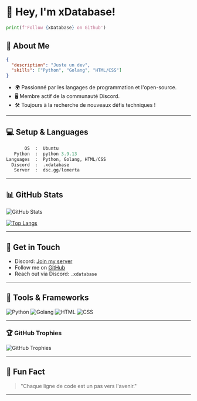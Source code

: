# 👋 Hey, I'm xDatabase!

```python
print(f'Follow {xDatabase} on Github')
```

## 🚀 About Me

```json
{
  "description": "Juste un dev",
  "skills": ["Python", "Golang", "HTML/CSS"]
}
```

- 🌍 Passionné par les langages de programmation et l'open-source.
- 🖥️ Membre actif de la communauté Discord.
- 🛠️ Toujours à la recherche de nouveaux défis techniques !

---

## 💻 Setup & Languages

```python
       OS  :  Ubuntu
   Python  :  python 3.9.13
Languages  :  Python, Golang, HTML/CSS
  Discord  :  .xdatabase
   Server  :  dsc.gg/lomerta
```

---

## 📊 GitHub Stats

![GitHub Stats](https://github-readme-stats.vercel.app/api?username=xDatabase&show_icons=true&theme=radical)

[![Top Langs](https://github-readme-stats.vercel.app/api/top-langs/?username=xDatabase&layout=compact&theme=radical)](https://github.com/anuraghazra/github-readme-stats)

---

## 🔗 Get in Touch

- Discord: [Join my server](https://dsc.gg/lomerta)
- Follow me on [GitHub](https://github.com/xDatabase)
- Reach out via Discord: `.xdatabase`

---

## 🔧 Tools & Frameworks

![Python](https://img.shields.io/badge/-Python-3776AB?logo=python&logoColor=white&style=for-the-badge)
![Golang](https://img.shields.io/badge/-Golang-00ADD8?logo=go&logoColor=white&style=for-the-badge)
![HTML](https://img.shields.io/badge/-HTML-E34F26?logo=html5&logoColor=white&style=for-the-badge)
![CSS](https://img.shields.io/badge/-CSS-1572B6?logo=css3&logoColor=white&style=for-the-badge)

---

### 🏆 GitHub Trophies

![GitHub Trophies](https://github-profile-trophy.vercel.app/?username=xDatabase&theme=radical&no-frame=true&column=4&margin-w=15&margin-h=15)

---

## 🌟 Fun Fact

> "Chaque ligne de code est un pas vers l'avenir."

---
